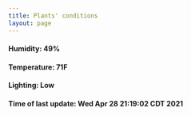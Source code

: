 ```yaml
---
title: Plants' conditions
layout: page
---
```



#### Humidity: 49%
#### Temperature: 71F
#### Lighting: Low
#### Time of last update: Wed Apr 28 21:19:02 CDT 2021
